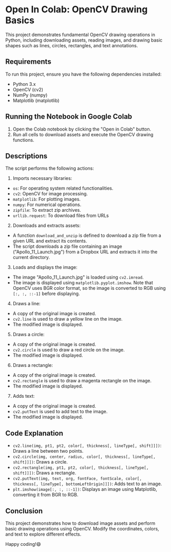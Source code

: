 # Open In Colab: OpenCV Drawing Basics
This project demonstrates fundamental OpenCV drawing operations in Python, including downloading assets, reading images, and drawing basic shapes such as lines, circles, rectangles, and text annotations.

## Requirements
To run this project, ensure you have the following dependencies installed:
- Python 3.x
- OpenCV (cv2)
- NumPy (numpy)
- Matplotlib (matplotlib)

## Running the Notebook in Google Colab
1. Open the Colab notebook by clicking the "Open in Colab" button.
2. Run all cells to download assets and execute the OpenCV drawing functions.

## Descriptions
The script performs the following actions:
1. Imports necessary libraries:
- ``os``: For operating system related functionalities.
- ``cv2``: OpenCV for image processing.
- ``matplotlib``: For plotting images.
- ``numpy``: For numerical operations.
- ``zipfile``: To extract zip archives.
- ``urllib.request``: To download files from URLs
2. Downloads and extracts assets:
- A function ``download_and_unzip`` is defined to download a zip file from a given URL and extract its contents.
- The script downloads a zip file containing an image ("Apollo_11_Launch.jpg") from a Dropbox URL and extracts it into the current directory.
3. Loads and displays the image:
- The image "Apollo_11_Launch.jpg" is loaded using ``cv2.imread``.
- The image is displayed using ``matplotlib.pyplot.imshow``. Note that OpenCV uses BGR color format, so the image is converted to RGB using ``[:, :, ::-1]`` before displaying.
4. Draws a line:
- A copy of the original image is created.
- ``cv2.line`` is used to draw a yellow line on the image.
- The modified image is displayed.
5. Draws a circle:
- A copy of the original image is created.
- ``cv2.circle`` is used to draw a red circle on the image.
- The modified image is displayed.
6. Draws a rectangle:
- A copy of the original image is created.
- ``cv2.rectangle`` is used to draw a magenta rectangle on the image.
- The modified image is displayed.
7. Adds text:
- A copy of the original image is created.
- ``cv2.putText`` is used to add text to the image.
- The modified image is displayed.

## Code Explanation
- ``cv2.line(img, pt1, pt2, color[, thickness[, lineType[, shift]]])``: Draws a line between two points.
- ``cv2.circle(img, center, radius, color[, thickness[, lineType[, shift]]])``: Draws a circle.
- ``cv2.rectangle(img, pt1, pt2, color[, thickness[, lineType[, shift]]])``: Draws a rectangle.
- ``cv2.putText(img, text, org, fontFace, fontScale, color[, thickness[, lineType[, bottomLeftOrigin]]])``: Adds text to an image.
- ``plt.imshow(image[:, :, ::-1])``: Displays an image using Matplotlib, converting it from BGR to RGB.

## Conclusion
This project demonstrates how to download image assets and perform basic drawing operations using OpenCV. Modify the coordinates, colors, and text to explore different effects.

Happy coding!:smile:

